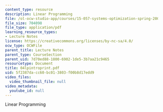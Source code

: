 ```yaml
---
content_type: resource
description: Linear Programming
file: /ol-ocw-studio-app/courses/15-057-systems-optimization-spring-2003/5f2387dacc60bc013803f00b8d17edd9_04lpintroprint.pdf
file_size: 704098
file_type: application/pdf
learning_resource_types:
- Lecture Notes
license: https://creativecommons.org/licenses/by-nc-sa/4.0/
ocw_type: OCWFile
parent_title: Lecture Notes
parent_type: CourseSection
parent_uid: 7d70ed88-1800-6902-1de5-3b7aa21c9465
resourcetype: Document
title: 04lpintroprint.pdf
uid: 5f2387da-cc60-bc01-3803-f00b8d17edd9
video_files:
  video_thumbnail_file: null
video_metadata:
  youtube_id: null
---
```

Linear Programming
